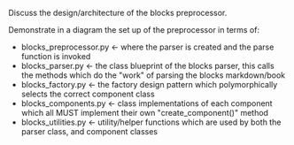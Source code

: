 Discuss the design/architecture of the blocks preprocessor.

Demonstrate in a diagram the set up of the preprocessor in terms of:

- blocks_preprocessor.py <- where the parser is created and the parse function is invoked
- blocks_parser.py <- the class blueprint of the blocks parser, this calls the methods which do the "work" of parsing the blocks markdown/book
- blocks_factory.py <- the factory design pattern which polymorphically selects the correct component class
- blocks_components.py <- class implementations of each component which all MUST implement their own "create_component()" method
- blocks_utilities.py <- utility/helper functions which are used by both the parser class, and component classes
